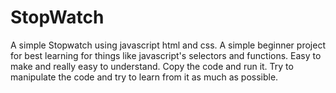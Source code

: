 # StopWatch
A simple Stopwatch using javascript html and css. A simple beginner project for best learning for things like javascript's selectors and functions.
Easy to make and really easy to understand.
Copy the code and run it. Try to manipulate the code and try to learn from it as much as possible.
